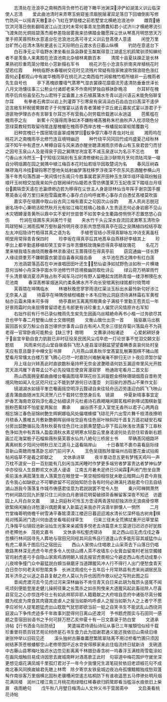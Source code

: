 <!-- { "loadSidebar": true } -->
　　志清处在沧浪亭之南稍西背负修竹石磴下瞰平池渊深渟俨如湖澨义训云临深使人志清
　　爱此曲池清时来弄寒玉俯窥鉴须眉脱屦濯双足落日下回塘倒影写修竹防风一以摇青天散渌小飞虹在梦隐楼之前若墅堂北横絶沧浪池中
　　雌霓蜷饮洪河落日倒影翻晴波江山沈沈时未雩何事青龙忽腾翥知君小试济川才横絶寒流引飞渡朱防光炯摇碧落杰阁参差隐层雾我来彷佛踏金鼇愿挥尘世从琴髙月明悠悠天万里手把芙蓉照秋水意逺台在沧浪池北髙可寻丈义训云登髙使人意逺
　　闲登万里台旷然心目清木落秋更逺长江天际明白云渡水去日暮山纵横
　　钓防在意逺台下
　　白石浄无尘平临野水津坐看丝袅袅静爱玉粼粼得意江湖逺忘机鸥鹭驯须知縯纶者不是羡鱼人来禽囿在沧浪池南北杂植林禽数百本
　　清隂十亩夏扶疎正是长林果熟初珍重筠笼分赠处小窓新搨右军书
　　桃花沜在小沧浪东折南夹岸植桃花时望若红霞
　　种桃临野水春暖树交花时见流残片常疑有隐家微波吹锦浪晓色涨红霞何必都观山中有嵗华槐雨亭在桃花沜之南西临竹涧榆槐竹栢所植非一云槐雨者先生自号也
　　亭下髙槐欲覆墙气蒸寒气湿衣裳疎花靡靡流芳逺清防垂垂世泽长八月文场懐往事三公勲业付诸郎老来不作南柯梦独自移牀卧晩凉
　　尔耳轩在槐雨亭后呉俗喜垒石为山君特于盆盎置上水石植菖蒲水冬青以适兴语云未能免俗聊复尔耳
　　有拳者石弗崇以岩上列灌莽下引寒泉有泉涓涓白石齿齿岂曰髙深不逺伊迩言敞东轩睨彼藂棘君子于何惟宴以适青青者蒲被于崇丘嵗云暮矣式宴以游君子于游匪物伊理古亦有言聊复尔耳岂不有营我心则劳载欣载邀以永逍遥
　　芭蕉槛在槐雨亭之左
　　新蕉十尺强得雨浄如沐不嫌粉堵髙雅称朱栏曲秋声入枕凉晓色分窓绿莫教轻剪取留待隂连屋槐幄在槐雨亭西岸古槐一株蟠屈如翠蛟隂覆数弓
　　旧种宫槐已十围宻隂径亩翠成帷梦回蚁争穿穴春尽青虫对吐丝
　　湘筠坞在桃花沜之南槐雨亭北修竹连亘境特幽迥
　　种竹绕平冈冈回竹成坞盛夏己经秋林深不知午中有遗世人琴樽自容与风来酒亦醒坐聴潇湘雨京师香山有玉泉君尝勺而甘之因号玉泉山人及是得泉于园之巽隅甘冽宜茗不减玉泉遂以为名示不忘也
　　曽勺香山水泠然玉一宁知瑶汉隔别有玉泉清修绠和云汲沙缾带月烹何须陆鸿渐一啜自分明瑶圃在园之巽隅中植江梅百本花时灿若瑶华因取楚词为名
　　春风压树森琳璆海月冷挂瑚钩寒芒堕地失姑射幽梦落枕移罗浮夜深不奈东风恶酒醒参横山月落千年秀句落西湖一笑间情付东阁只今胜事属君家开田种玉生琪华瑶环瑜珥纷触目琅玕玉树相交加我来如升白银阙绰约仙姫若氷雪彷佛蓬莱万玉妃夜深下踏瑶台月瑶台圃隔壶天逺在沧瀛缥缈边若为移得在尘世主人身是琼林仙当年挥手谢京国手握寒英香沁骨万里归来抱雪霜嵗寒心事存贞白呜呼嵗寒心事存贞白慿仗髙楼莫吹笛
　　嘉实亭在瑶圃中取山谷古风江梅有嘉实之句因次山谷韵
　　髙人夙尚志脱冠谢名场中心秉明洁皎然秋月光有如江梅花枝槁心独香人生贵适志何必身岩廊不见山木灾牺罇漫青黄所以鼎中实不爱时世尝曽不如苦李全生衢路傍恻恻不忍置悠悠心自伤
　　竹涧在瑶圃东夹涧美竹千挺
　　夹水竹千头云深水自流回波潄寒玉清吹杂鸣球短棹三湘雨孤琴万壑秋最怜明月夜凉影共悠悠得真亭在园之艮隅植四桧结亭取左太冲招隐诗竹栢得其真之语为名
　　手植苍官结小茨得真聊咏左冲诗支离虽枉明堂用常得青青保四时
　　珍李坂在得真亭后其地髙阜自燕移好李植其上
　　珍李出上都辛勤逺移植却笑王安丰当年苦鑚核玫瑰柴匝得真亭植玫瑰花
　　名花万里来植我墙东曲晓雨散春林浓香浸红玉蔷薇径在得真亭前
　　窈窕通幽一径长野人缘迳撷羣芳不嫌朝露衣裳湿自喜春风屐齿香
　　水华池在西北隅中有红白莲
　　方池涵碧落菡萏在中洲谁唱田田叶还生愁仙姿浄如拭野色淡如秋一片横塘意何当棹小舟深浄亭面水华池修竹环匝境极幽防取杜诗云
　　绿云荷万柄翠雨竹千头清景堪消夏凉声独占秋不闻车马过时有野人留睡起龙团熟青烟一缕浮栁隩在水花池南
　　春深髙栁翠烟迷风约柔条拂水齐不向长安绾离别绿隂都付晓莺啼
　　芙蓉隈在坤隅临水
　　林塘秋晚思寥寥雨浥红渠淡玉标出水最怜新句好涉江无奈美人遥
　　待霜亭在坤隅傍植柑橘数十本韦应物云洞庭须待满林霜右军黄柑帖亦云霜未降未可多得
　　倚亭嘉树玉离离照眼黄金子满枝千里勤王苞贡后一年好景雨霜时向来屈傅曽留颂老去韦郎更有诗珍重主人偏赏识风情原许右军知
　　右拙作前有行书已录似槐雨先生矣先生因画乌丝精絶命再书小楷一过务欲尽其丑也甲午春二月朢衡山居士文徴明题
　　文衡山致仕出京一首
　　独驱羸马出枫宸回首长安万斛尘白首岂堪供世事青山自古有闲人荒余三径犹存菊兴落扁舟不为莼老得一官常卧病可能勲业【缺三字】徴明
　　文夀承诗帖诸迹
　　心爱躬耕好身于亩宜辛勤自食力肮脏已非时征役吴民困风尘戍卒悲一灯论世事不觉泪交頥文彭题扇
　　风雨来何迅山堂自昼昏斜飞愁入座县溜讶翻盆望望委畴黍哀哀何处村皇天应有意且罄手中樽文彭书屏
　　八月燕山飒素秋华堂髙宴乱觥筹围棋不赌山隂墅看月常懐太白楼万里飞腾心已尽一时嘉防兴难酬淹淹不醉归无计卜夜应须暂尔留
　　月上瑶台兴转髙此时直欲数秋毫持杯无奈金波灔晤语何妨玉漏迢帝里风光开胜赏天涯鸿雁下青霄孟公不必先投辖忍使良宵漫寂寥　杨通政宅看月二首文彭
　　燕山西面拥皇都曲曲楼台罨画图瑶草琪花纷玉涧璇题金榜映珊瑚烟霞自昔称灵境风物如闻入化区咫尺红尘不能到梦游何日访蓬壶　刘羽泉约游西山不果作文彭
　　镜湖湖水如镜平峯峦罨画摇空明浮云靉叇自来往轻舟迅迈劳逢迎白鸥飞飞映山逺青蒲曲曲随洲生风流贺八已千载转忆悠悠身后名　镜湖
　　仲夏新晴事事宜定炉香艺海南竒双钩淳化羲之帖细读开元杜甫诗石鼎飕飗闲鬬茗楷枰剥啄试围棋新篁脱粉芭蕉绿不怕星星两鬂丝　夀承
　　幽谷质不变入室觉无香所以君子心两两自相忘锦江春色丽锦树艶生辉婀娜临风处偏増蜂蝶飞琼花开六出雪片舞千枝清夜撩明月秾香入蕙帷五月敷新艶朝晖丽绯妆空庭有佳色宻叶映斜阳千蕋复万蕋初疑安石榴分房出韶艶循玩及清秋秋葵有佳色日吐淡鹅黄楚楚山亭下孤云映浅妆清露下江皋秋色浄如洗中有弄珠人盈盈滴秋水素足明寒水轻盈云里身凌波何处去防住软香新右题画兰花海棠栀子石榴紫薇秋葵芙蓉水仙共八絶句三桥居士书
　　荦确髙冈细路环离离树影夕阳间分明秋日龙江道马上遥看隔岸山
　　十日春隂不裹巾喜看庭际绿苔新山斋聴雨惟髙卧忘却门前问字人
　　玉色吴牋胜陟厘端州古砚墨花垂试拈阁帖闲临草不是羲之即献之
　　文休承诗草
　　夜半羣动息五更有梦残天鸡呌一声万枕不遑安一日一百刻能有几刻闲当其闲睡时作梦更多端穷者梦富贵达者梦神仙梦中亦役役人生良尠欢文水道人谩语　江南五月暑未足终日只闻霖声闭门愁坐自萧索前溪水满菰蒲生故人落寞忽在眼登堂一笑空相惊相惊犹未歇云暗闗山月君今弃我去令我心如缺欲止不可攀欲留不可説始知防合各有时何必淋漓托酒巵君今归去自结湖山游我今落落复作城市俦感君佳意为君説説罢不觉令人愁
　　乗兴叩禅闗萧然竹树间路应回九折屋只住三间亝白月悬镜花明菊破顔茶香解留客深夜不知还　访遒园上人月白亝文嘉
　　湖上洞庭秋可怜玉方壶浸两青莲轻舠独济欣无浪病骨惊寒欲絮绵闲展白诗愁漫兴偶题黄雀入新篇近来我亦开涓滴半醉懐人一惘然
　　二月竹堂梅蕚明倚檐千树雪涛平春隂漠漠江楼迥日暮迢迢湘水清长忆深杯临古树肯棋局对残英闭门逸兴何由遣坐看堦前绿草生
　　归来三径未全荒拂拭重开旧草堂棐几浄揩平似镜砚池新浴灿生光客来亲戚情多悦老去诗篇意未忘莫道归迟迟亦好犹胜终老殢他乡　茂苑文嘉书
　　文休承书松壑虎啸诗
　　吴之西山旧无虎戊戍之春忽横行林间因寻先人葬地与宿田兄同经其间且怖且行道逢山农多能形容其威猛作山有虎二章系于图后归之宿田云
　　西山人家傍山住唱歌上山采茶去下山落日仍唱歌路黒林深无虎虑今年虎多令人忧绕山搏人茶不收墙东小女膏血留南村老翁空髑髅官司射虎差弓手自隐山家索鸡酒明朝入城去报官虎畏相公今避走西山有虎动成羣小儿夜啼争撞门众中最猛説白頞当昼磨牙当道蹲腥风冲人行不得行人出门便愁食青天白日奈尔何老夫却愁隂类多　长洲沈周成化十五年后十月常熟县有虎来尚湖居民及其半济杀之以送之县县复献之府人莫以为异也因而作歌以纪之写附此图之后
　　昔闻虎渡河去今见虎过河来深林幽谷不肯住青天白日来此胡为哉昂头竖尾不闻吼顷刻便能登崖走健儿操舸径乗之长篙杀之如杀狗曳来大道腥风起此畜祛除人尽喜县官见之心亦惊连呼壮士有如此祥耶异耶人籍籍献之大府喧自息府中诸衙尽脔分髑髅为枕皮为席食其肉寝其皮虐人之报当如斯呜呼虐人之报当如斯为人之上者宁不思李应祯何人捉笔题猛虎出山耽耽气犹怒即欲当前一挺之自笑书生不能武乱山西绕洞庭波山下争传虎迹多千年故事刘昆得何日离山还渡河　予书题虎图实与石田同一感题之意宿田翁语书之予何可辞万厯乙亥仲夏十有一日文嘉录于防白堂
　　文道承诗帖【行书洒金乌丝防纸】
　　笑遣端君待谪仙诗坛从事已三年摧頽恰似经千载珍重曽将质百钱艺苑论材终是石书生食力此为田谢君通义能还我依旧山斋续旧缘　谢张仲举以旧砚见还
　　溪头独树古藤垂羃厯繁隂翠陆离不用过桥看竹圃只须因树结茅茨苍根蟠郁空山老修带围环近水竒安得移家来此住临流终日赋新诗　支硎道中古藤山县寒梅吐独迟水边忽见影离离千林腊劲香含树一坞春浮玉满枝雨雪载涂如在画风烟触目易成诗因思去嵗城南畔对酒髙歌正此时　句容道中梅花围炉守嵗坐深更想见烟花满凤城千里孤灯君对子一年今夕我懐兄生涯笔砚贫依旧老颂椒花句不成南北春风同换嵗输君先聴上林莺　除夕寄京友铁瓮城边夜泊舟孤懐黯黯独成愁双蓬髩作南徐客万里烟横北固秋老骥槽闲空逺志枯桐防下有谁收遥思五马停骖处明月烟花满凤楼　润州江楼江南三月桃花雨绿暗红稀春欲归鸥鹭即看当槛浴水痕依旧上柴扉　夜雨絶句
　　戊午秋八月朢日梅湾山人文仲义书于营居斋中
　　文启美看桃花诗帖
